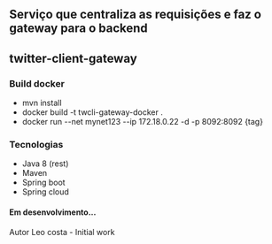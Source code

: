 ## Serviço que centraliza as requisições e faz o gateway para o backend
## twitter-client-gateway

### Build docker
- mvn install
- docker build -t twcli-gateway-docker .
- docker run --net mynet123 --ip 172.18.0.22 -d -p 8092:8092 {tag}

### Tecnologias
- Java 8 (rest)
- Maven
- Spring boot
- Spring cloud

#### Em desenvolvimento...

Autor Leo costa - Initial work
